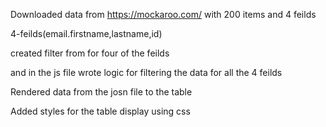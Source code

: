 Downloaded data from https://mockaroo.com/ with 200 items and 4 feilds

4-feilds(email.firstname,lastname,id)

created filter from for four of the feilds

and in the js file wrote logic for filtering the data for all the 4 feilds


Rendered data from the josn file to the table


Added styles for the table display using css

